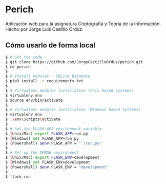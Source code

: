 # Perich

Aplicación web para la asignatura Criptografía y Teoria de la Información. Hecho por Jorge Luis Castillo Orduz.

## Cómo usarlo de forma local

```bash
$ # Get the code
$ git clone https://github.com/JorgeCastilloOrduz/perich.git
$ cd perich
$
$ # Install modules - SQLite Database
$ pip3 install -r requirements.txt
$
$ # Virtualenv modules installation (Unix based systems)
$ virtualenv env
$ source env/bin/activate
$
$ # Virtualenv modules installation (Windows based systems)
$ virtualenv env
$ .\env\Scripts\activate
$
$ # Set the FLASK_APP environment variable
$ (Unix/Mac) export FLASK_APP=run.py
$ (Windows) set FLASK_APP=run.py
$ (Powershell) $env:FLASK_APP = ".\run.py"
$
$ # Set up the DEBUG environment
$ (Unix/Mac) export FLASK_ENV=development
$ (Windows) set FLASK_ENV=development
$ (Powershell) $env:FLASK_ENV = "development"
$
$ flask run

